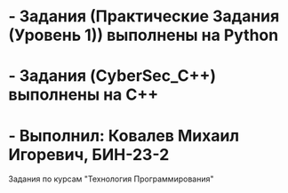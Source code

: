 # - Задания (Практические Задания (Уровень 1)) выполнены на Python
# - Задания (CyberSec_C++) выполнены на C++
# - Выполнил: Ковалев Михаил Игоревич, БИН-23-2
Задания по курсам "Технология Программирования"
